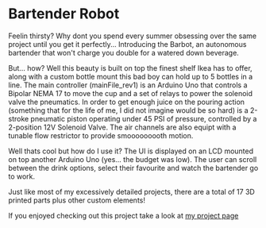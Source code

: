# Bartender Robot

Feelin thirsty? Why dont you spend every summer obsessing over the same project until you get it perfectly... Introducing the Barbot, an autonomous bartender that won't charge you double for a watered down beverage.

But... how? Well this beauty is built on top the finest shelf Ikea has to offer, along with a custom bottle mount this bad boy can hold up to 5 bottles in a line. The main controller (mainFile_rev1) is an Arduino Uno that controls a Bipolar NEMA 17 to move the cup and a set of relays to power the solenoid valve the pneumatics. In order to get enough juice on the pouring action (something that for the life of me, I did not imagine would be so hard) is a 2-stroke pneumatic piston operating under 45 PSI of pressure, controlled by a 2-position 12V Solenoid Valve. The air channels are also equipt with a tunable flow restrictor to provide smooooooooth motion.

Well thats cool but how do I use it? The UI is displayed on an LCD mounted on top another Arduino Uno (yes... the budget was low). The user can scroll between the drink options, select their favourite and watch the bartender go to work.

Just like most of my excessively detailed projects, there are a total of 17 3D printed parts plus other custom elements!

If you enjoyed checking out this project take a look at [my project page](https://guymeyer.me/projects/)
